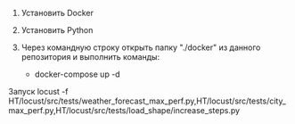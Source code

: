 1. Установить Docker
2. Установить Python 
3. Через командную строку открыть папку "./docker" из данного репозитория и выполнить команды:

     - docker-compose up -d

Запуск
 locust -f HT/locust/src/tests/weather_forecast_max_perf.py,HT/locust/src/tests/city_max_perf.py,HT/locust/src/tests/load_shape/increase_steps.py 

